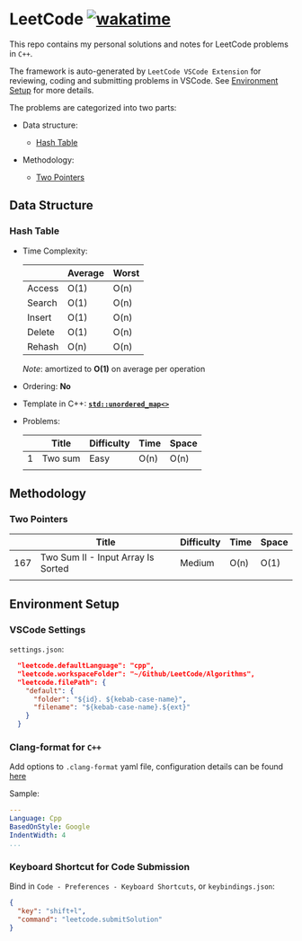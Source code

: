 # LeetCode [![wakatime](https://wakatime.com/badge/user/7d2c2fc8-bd1d-4e1e-bb2b-b49c6120ed53/project/888b92b9-c84f-4617-b31c-3668de8ecca4.svg)](https://wakatime.com/badge/user/7d2c2fc8-bd1d-4e1e-bb2b-b49c6120ed53/project/888b92b9-c84f-4617-b31c-3668de8ecca4)

This repo contains my personal solutions and notes for LeetCode problems in `C++`.

The framework is auto-generated by `LeetCode VSCode Extension` for reviewing, coding and submitting problems in VSCode. See [Environment Setup](#environment-setup) for more details.

The problems are categorized into two parts:

- Data structure:
  - [Hash Table](#hash-table)

- Methodology:
  - [Two Pointers](#two-pointers)

## Data Structure

### Hash Table

- Time Complexity:

  |        | Average | Worst |
  |--------|---------|-------|
  | Access | O(1)    | O(n)  |
  | Search | O(1)    | O(n)  |
  | Insert | O(1)    | O(n)  |
  | Delete | O(1)    | O(n)  |
  | Rehash | O(n)    | O(n)  |

  *Note*: amortized to **O(1)** on average per operation

- Ordering: **No**

- Template in C++: [**`std::unordered_map<>`**](https://en.cppreference.com/w/cpp/container/unordered_map)

- Problems:

  |     | Title                   | Difficulty | Time | Space |
  |-----|-------------------------|------------|------|-------|
  | 1   | Two sum                 | Easy       | O(n) | O(n)  |
  |     |                         |            |      |       |

## Methodology

### Two Pointers

|     | Title                              | Difficulty | Time | Space |
|-----|------------------------------------|------------|------|-------|
| 167 | Two Sum II - Input Array Is Sorted | Medium     | O(n) | O(1)  |
|     |                                    |            |      |       |

## Environment Setup

### VSCode Settings

`settings.json`:

```json
  "leetcode.defaultLanguage": "cpp",
  "leetcode.workspaceFolder": "~/Github/LeetCode/Algorithms",
  "leetcode.filePath": {
    "default": {
      "folder": "${id}. ${kebab-case-name}",
      "filename": "${kebab-case-name}.${ext}"
    }
  }
```

### Clang-format for `C++`

Add options to `.clang-format` yaml file, configuration details can be found [here](https://releases.llvm.org/6.0.0/tools/clang/docs/ClangFormatStyleOptions.html)

Sample:

```yaml
---
Language: Cpp
BasedOnStyle: Google
IndentWidth: 4
...
```

### Keyboard Shortcut for Code Submission

Bind in `Code - Preferences - Keyboard Shortcuts`, or `keybindings.json`:

```json
{
  "key": "shift+l",
  "command": "leetcode.submitSolution"
}
```
